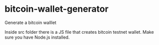 # bitcoin-wallet-generator
Generate a bitcoin walllet

Inside src folder there is a JS file that creates bitcoin testnet wallet. Make sure you have Node.js installed.
